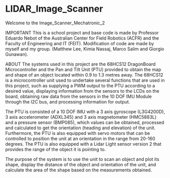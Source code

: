 # LIDAR_Image_Scanner
Welcome to the Image_Scanner_Mechatronic_2

IMPORTANT This is a school project and base code is made by Professor Eduardo Nebot of the Australian Center for Field Robotics (ACFR) and the Faculty of Engineering and IT (FEIT). Modification of code are made by myself and my group. (Matthew Lee, Kimia Nassaj, Marco Salim and Giorgio Gunawan).

ABOUT The systems used in this project are the 68HCS12 DragonBoard Microcontroller and the Pan and Tilt Unit (PTU) provided to obtain the map and shape of an object located within 0.9 to 1.3 metres away. The 68HCS12 is a microcontroller unit used to undertake several functions that are used in this project, such as supplying a PWM output to the PTU according to a desired value, displaying information from the sensors to the LCDs on the board, obtaining raw data from the sensors in the 10 DOF IMU Module through the I2C bus, and processing information for output.

The PTU is consisted of a 10 DOF IMU with a 3 axis gyroscope (L3G4200D), 3 axis accelerometer (ADXL345) and 3 axis magnetometer (HMC5883L) and a pressure sensor (BMP085), which values can be obtained, processed and calculated to get the orientation (heading and elevation) of the unit. Furthermore, the PTU is also equipped with servo motors that can be controlled to position the unit at an orientation in the range from 20-160 degrees. The PTU is also equipped with a Lidar Light sensor version 2 that provides the range of the object it is pointing to.

The purpose of the system is to use the unit to scan an object and plot its shape, display the distance of the object and orientation of the unit, and calculate the area of the shape based on the measurements obtained.
